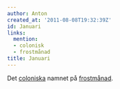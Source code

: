 ```yaml
---
author: Anton
created_at: '2011-08-08T19:32:39Z'
id: Januari
links:
  mention:
  - colonisk
  - frostmånad
title: Januari
---
```


Det [coloniska] namnet på [frostmånad].

  [coloniska]: colonisk
  [frostmånad]: frostmånad
